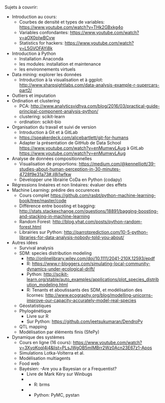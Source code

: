Sujets à couvrir:
- Introduction au cours:
    - Courbes de densité et types de variables: https://www.youtube.com/watch?v=THk2GBxkg4o
    - Variables confondantes: https://www.youtube.com/watch?v=aOX0pIwBCvw
    - Statistics for hackers: https://www.youtube.com/watch?v=L5GVOFAYi8k
- Introduction à Python
    - Installation Anaconda
    - les modules: installation et maintenance
    - les environnements virtuels
- Data mining: explorer les données
    - Introduction à la visualisation et à ggplot: http://www.sharpsightlabs.com/data-analysis-example-r-supercars-part2/
- Outliers et imputation
- Ordination et clustering
    - PCA: http://www.analyticsvidhya.com/blog/2016/03/practical-guide-principal-component-analysis-python/
    - clustering: scikit-learn
    - ordination: scikit-bio
- Organisation du travail et suivi de version
    - Introduction à Git et à GitLab
    - https://speakerdeck.com/alicebartlett/git-for-humans
    - Adapter la présentation de GitHub de Data School https://www.youtube.com/watch?v=enMumwvLAug à GitLab https://www.youtube.com/watch?v=enMumwvLAug
- Analyse de données compositionnelles
    - Visualisation de proportions: https://medium.com/@kennelliott/39-studies-about-human-perception-in-30-minutes-4728f9e31a73#.jl8j1wfkw
    - Développer une librairie CoDa en Python (codapy)
- Régressions linéaires et non linéaires: évaluer des effets
- Machine Learning: prédire des occurences
    - Cours complet https://github.com/rasbt/python-machine-learning-book/tree/master/code
    - Différence entre boosting et bagging: http://stats.stackexchange.com/questions/18891/bagging-boosting-and-stacking-in-machine-learning
    - Random Forest: http://blog.yhat.com/posts/python-random-forest.html
    - Librairies sur Python: http://parrotprediction.com/10-5-python-libraries-for-data-analysis-nobody-told-you-about/
- Autres idées
    - Survival analysis
    - SDM: species distribution modeling
        - http://onlinelibrary.wiley.com/doi/10.1111/2041-210X.12593/epdf
        - R: https://www.r-bloggers.com/simulating-local-community-dynamics-under-ecological-drift/
        - Python: http://scikit-learn.org/stable/auto_examples/applications/plot_species_distribution_modeling.html
        - R: Tenants et aboutissants des SDM, et modélisation des licornes: http://www.ecography.org/blog/modelling-unicorns-improve-our-capacity-accurately-model-real-species
    - Géostatistiques
    - Phylogénétique
        - Livre sur R
        - Sur Python: https://github.com/jeetsukumaran/DendroPy
  - QTL mapping
  - Modélisation par éléments finis (SfePy)
- Dynamique des systèmes
    - Cours en ligne (16 cours): https://www.youtube.com/watch?v=3XyoKoql4j4&list=PLsJWgOB5mIMBrr2Wz0Acn23E67z1-Apos
    - Simulations Lotka-Volterra et al.
    - Modélisation multiagents
    - Food web
    - Bayésien:
        -Are you a Bayesian or a Frequentist?
        - Livre de Mark Kéry sur Winbugs
        - - R: brms
        - - Python: PyMC, pystan